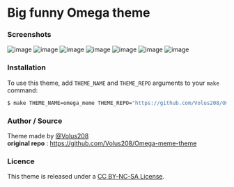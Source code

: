 # Big funny Omega theme

### Screenshots
![image](screenshots/home1.png)
![image](screenshots/home2.png)
![image](screenshots/calculation.png)
![image](screenshots/graph.png)
![image](screenshots/python.png)
![image](screenshots/atomic.png)
![image](screenchots/settings.png)

### Installation
To use this theme, add `THEME_NAME` and `THEME_REPO` arguments to your `make` command:
```bash
$ make THEME_NAME=omega_meme THEME_REPO="https://github.com/Volus208/Omega-meme-theme"
```

### Author / Source
Theme made by [@Volus208](https://github.com/Volus208)
<br>
**original repo** : https://github.com/Volus208/Omega-meme-theme

### Licence
This theme is released under a [CC BY-NC-SA License](https://creativecommons.org/licenses/by-nc-sa/4.0/legalcode).
